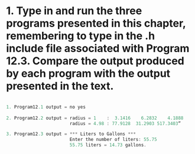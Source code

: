 # 1. Type in and run the three programs presented in this chapter, remembering to type in the .h include file associated with Program 12.3. Compare the output produced by each program with the output presented in the text.

```C

1. Program12.1 output = no yes
                      
2. Program12.2 output = radius = 1    :  3.1416    6.2832    4.1888
                        radius = 4.98 : 77.9128  31.2903 517.3403”

3. Program12.3 output = *** Liters to Gallons ***
                        Enter the number of liters: 55.75
                        55.75 liters = 14.73 gallons.
```
